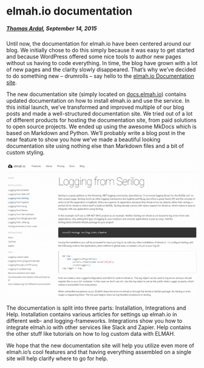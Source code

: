 # elmah.io documentation

##### [Thomas Ardal](http://elmah.io/about/), September 14, 2015

Until now, the documentation for elmah.io have been centered around our blog. We initially chose to do this simply because it was easy to get started and because WordPress offered some nice tools to author new pages without us having to code everything. In time, the blog have grown with a lot of new pages and the clarity slowly disappeared. That’s why we’ve decided to do something new – drumrolls – say hello to the [elmah.io Documentation site](http://docs.elmah.io/).

The new documentation site (simply located on [docs.elmah.io](http://docs.elmah.io/)) contains updated documentation on how to install elmah.io and use the service. In this initial launch, we’ve transformed and improved multiple of our blog posts and made a well-structured documentation site. We tried out of a lot of different products for hosting the documentation site, from paid solutions to open source projects. We ended up using the awesome MkDocs which is based on Markdown and Python. We’ll probably write a blog post in the near feature to show you how we’ve made a beautiful looking documentation site using nothing else than Markdown files and a bit of custom styling.

![Documentation site](images/documentationsite.png)

The documentation is split into three parts: Installation, Integrations and Help. Installation contains various articles for settings up elmah.io in different web- and logging-frameworks. Integrations show you how to integrate elmah.io with other services like Slack and Zapier. Help contains the other stuff like tutorials on how to log custom data with ELMAH.

We hope that the new documentation site will help you utilize even more of elmah.io’s cool features and that having everything assembled on a single site will help clarify where to go for help.
